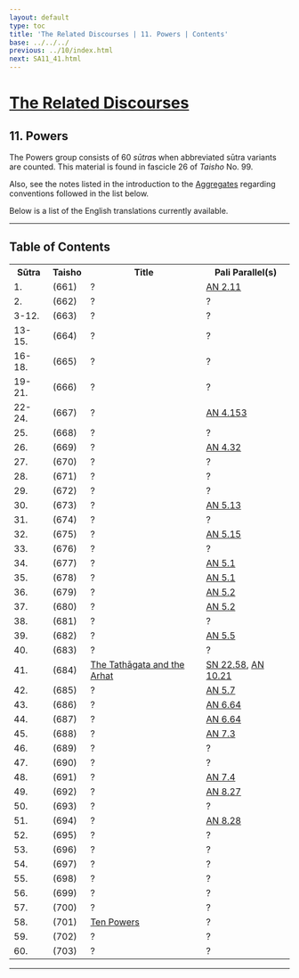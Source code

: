 ```yaml
---
layout: default
type: toc
title: 'The Related Discourses | 11. Powers | Contents'
base: ../../../
previous: ../10/index.html
next: SA11_41.html
---
```


<h1><a href="../index.html">The Related Discourses</a></h1>
<h2>11. Powers</h2>

<div class="intro"><p>The Powers group consists of 60 <em>sūtra</em>s when abbreviated sūtra variants are counted. This material is found in fascicle 26 of <cite>Taisho</cite> No. 99.</p>

<p>Also, see the notes listed in the introduction to the <a href="../01/index.html" target="_blank">Aggregates</a> regarding conventions followed in the list below.</p>

<p>Below is a list of the English translations currently available.</p></div>

<hr/>

<h2>Table of Contents</h2>

<table class="ma-toc">
  <th>Sūtra</th>
  <th>Taisho</th>
  <th>Title</th>
  <th>Pali Parallel(s)</th>
  <tr>
    <td>1.</td>
    <td>(661)</td>
    <td><a href="SA11_1.html"></a>?</td>
    <td><a href="https://suttacentral.net/an2.11" target="_blank">AN 2.11</a></td>
  </tr>
  <tr>
    <td>2.</td>
    <td>(662)</td>
    <td><a href="SA11_2.html"></a>?</td>
    <td><a href="https://suttacentral.net/" target="_blank"></a>?</td>
  </tr>
  <tr>
    <td>3-12.</td>
    <td>(663)</td>
    <td><a href="SA11_3-12.html"></a>?</td>
    <td><a href="https://suttacentral.net/" target="_blank"></a>?</td>
  </tr>
  <tr>
    <td>13-15.</td>
    <td>(664)</td>
    <td><a href="SA11_13-15.html"></a>?</td>
    <td><a href="https://suttacentral.net/" target="_blank"></a>?</td>
  </tr>
  <tr>
    <td>16-18.</td>
    <td>(665)</td>
    <td><a href="SA11_16-18.html"></a>?</td>
    <td><a href="https://suttacentral.net/" target="_blank"></a>?</td>
  </tr>
  <tr>
    <td>19-21.</td>
    <td>(666)</td>
    <td><a href="SA11_19-21.html"></a>?</td>
    <td><a href="https://suttacentral.net/" target="_blank"></a>?</td>
  </tr>
  <tr>
    <td>22-24.</td>
    <td>(667)</td>
    <td><a href="SA11_22-24.html"></a>?</td>
    <td><a href="https://suttacentral.net/an4.153" target="_blank">AN 4.153</a></td>
  </tr>
  <tr>
    <td>25.</td>
    <td>(668)</td>
    <td><a href="SA11_25.html"></a>?</td>
    <td><a href="https://suttacentral.net/" target="_blank"></a>?</td>
  </tr>
  <tr>
    <td>26.</td>
    <td>(669)</td>
    <td><a href="SA11_26.html"></a>?</td>
    <td><a href="https://suttacentral.net/an4.32" target="_blank">AN 4.32</a></td>
  </tr>
  <tr>
    <td>27.</td>
    <td>(670)</td>
    <td><a href="SA11_27.html"></a>?</td>
    <td><a href="https://suttacentral.net/" target="_blank"></a>?</td>
  </tr>
  <tr>
    <td>28.</td>
    <td>(671)</td>
    <td><a href="SA11_28.html"></a>?</td>
    <td><a href="https://suttacentral.net/" target="_blank"></a>?</td>
  </tr>
  <tr>
    <td>29.</td>
    <td>(672)</td>
    <td><a href="SA11_29.html"></a>?</td>
    <td><a href="https://suttacentral.net/" target="_blank"></a>?</td>
  </tr>
  <tr>
    <td>30.</td>
    <td>(673)</td>
    <td><a href="SA11_30.html"></a>?</td>
    <td><a href="https://suttacentral.net/an5.13" target="_blank">AN 5.13</a></td>
  </tr>
  <tr>
    <td>31.</td>
    <td>(674)</td>
    <td><a href="SA11_31.html"></a>?</td>
    <td><a href="https://suttacentral.net/" target="_blank"></a>?</td>
  </tr>
  <tr>
    <td>32.</td>
    <td>(675)</td>
    <td><a href="SA11_32.html"></a>?</td>
    <td><a href="https://suttacentral.net/an5.15" target="_blank">AN 5.15</a></td>
  </tr>
  <tr>
    <td>33.</td>
    <td>(676)</td>
    <td><a href="SA11_33.html"></a>?</td>
    <td><a href="https://suttacentral.net/" target="_blank"></a>?</td>
  </tr>
  <tr>
    <td>34.</td>
    <td>(677)</td>
    <td><a href="SA11_34.html"></a>?</td>
    <td><a href="https://suttacentral.net/an5.1" target="_blank">AN 5.1</a></td>
  </tr>
  <tr>
    <td>35.</td>
    <td>(678)</td>
    <td><a href="SA11_35.html"></a>?</td>
    <td><a href="https://suttacentral.net/an5.1" target="_blank">AN 5.1</a></td>
  </tr>
  <tr>
    <td>36.</td>
    <td>(679)</td>
    <td><a href="SA11_36.html"></a>?</td>
    <td><a href="https://suttacentral.net/an5.2" target="_blank">AN 5.2</a></td>
  </tr>
  <tr>
    <td>37.</td>
    <td>(680)</td>
    <td><a href="SA11_37.html"></a>?</td>
    <td><a href="https://suttacentral.net/an5.2" target="_blank">AN 5.2</a></td>
  </tr>
  <tr>
    <td>38.</td>
    <td>(681)</td>
    <td><a href="SA11_38.html"></a>?</td>
    <td><a href="https://suttacentral.net/" target="_blank"></a>?</td>
  </tr>
  <tr>
    <td>39.</td>
    <td>(682)</td>
    <td><a href="SA11_39.html"></a>?</td>
    <td><a href="https://suttacentral.net/an5.5" target="_blank">AN 5.5</a></td>
  </tr>
  <tr>
    <td>40.</td>
    <td>(683)</td>
    <td><a href="SA11_40.html"></a>?</td>
    <td><a href="https://suttacentral.net/" target="_blank"></a>?</td>
  </tr>
  <tr>
    <td>41.</td>
    <td>(684)</td>
    <td><a href="SA11_41.html">The Tathāgata and the Arhat</a></td>
    <td><a href="https://suttacentral.net/sn22.58" target="_blank">SN 22.58</a>, <a href="https://suttacentral.net/an10.21" target="_blank">AN 10.21</a></td>
  </tr>
  <tr>
    <td>42.</td>
    <td>(685)</td>
    <td><a href="SA11_42.html"></a>?</td>
    <td><a href="https://suttacentral.net/an5.7" target="_blank">AN 5.7</a></td>
  </tr>
  <tr>
    <td>43.</td>
    <td>(686)</td>
    <td><a href="SA11_43.html"></a>?</td>
    <td><a href="https://suttacentral.net/an6.64" target="_blank">AN 6.64</a></td>
  </tr>
  <tr>
    <td>44.</td>
    <td>(687)</td>
    <td><a href="SA11_44.html"></a>?</td>
    <td><a href="https://suttacentral.net/an6.64" target="_blank">AN 6.64</a></td>
  </tr>
  <tr>
    <td>45.</td>
    <td>(688)</td>
    <td><a href="SA11_45.html"></a>?</td>
    <td><a href="https://suttacentral.net/an7.3" target="_blank">AN 7.3</a></td>
  </tr>
  <tr>
    <td>46.</td>
    <td>(689)</td>
    <td><a href="SA11_46.html"></a>?</td>
    <td><a href="https://suttacentral.net/" target="_blank"></a>?</td>
  </tr>
  <tr>
    <td>47.</td>
    <td>(690)</td>
    <td><a href="SA11_47.html"></a>?</td>
    <td><a href="https://suttacentral.net/" target="_blank"></a>?</td>
  </tr>
  <tr>
    <td>48.</td>
    <td>(691)</td>
    <td><a href="SA11_48.html"></a>?</td>
    <td><a href="https://suttacentral.net/an7.4" target="_blank">AN 7.4</a></td>
  </tr>
  <tr>
    <td>49.</td>
    <td>(692)</td>
    <td><a href="SA11_49.html"></a>?</td>
    <td><a href="https://suttacentral.net/an8.27" target="_blank">AN 8.27</a></td>
  </tr>
  <tr>
    <td>50.</td>
    <td>(693)</td>
    <td><a href="SA11_50.html"></a>?</td>
    <td><a href="https://suttacentral.net/" target="_blank"></a>?</td>
  </tr>
  <tr>
    <td>51.</td>
    <td>(694)</td>
    <td><a href="SA11_51.html"></a>?</td>
    <td><a href="https://suttacentral.net/an8.28" target="_blank">AN 8.28</a></td>
  </tr>
  <tr>
    <td>52.</td>
    <td>(695)</td>
    <td><a href="SA11_52.html"></a>?</td>
    <td><a href="https://suttacentral.net/" target="_blank"></a>?</td>
  </tr>
  <tr>
    <td>53.</td>
    <td>(696)</td>
    <td><a href="SA11_53.html"></a>?</td>
    <td><a href="https://suttacentral.net/" target="_blank"></a>?</td>
  </tr>
  <tr>
    <td>54.</td>
    <td>(697)</td>
    <td><a href="SA11_54.html"></a>?</td>
    <td><a href="https://suttacentral.net/" target="_blank"></a>?</td>
  </tr>
  <tr>
    <td>55.</td>
    <td>(698)</td>
    <td><a href="SA11_55.html"></a>?</td>
    <td><a href="https://suttacentral.net/" target="_blank"></a>?</td>
  </tr>
  <tr>
    <td>56.</td>
    <td>(699)</td>
    <td><a href="SA11_56.html"></a>?</td>
    <td><a href="https://suttacentral.net/" target="_blank"></a>?</td>
  </tr>
  <tr>
    <td>57.</td>
    <td>(700)</td>
    <td><a href="SA11_57.html"></a>?</td>
    <td><a href="https://suttacentral.net/" target="_blank"></a>?</td>
  </tr>
  <tr>
    <td>58.</td>
    <td>(701)</td>
    <td><a href="SA11_58.html">Ten Powers</a></td>
    <td><a href="https://suttacentral.net/" target="_blank"></a>?</td>
  </tr>
  <tr>
    <td>59.</td>
    <td>(702)</td>
    <td><a href="SA11_59.html"></a>?</td>
    <td><a href="https://suttacentral.net/" target="_blank"></a>?</td>
  </tr>
  <tr>
    <td>60.</td>
    <td>(703)</td>
    <td><a href="SA11_60.html"></a>?</td>
    <td><a href="https://suttacentral.net/" target="_blank"></a>?</td>
  </tr>

</table>

<hr/>